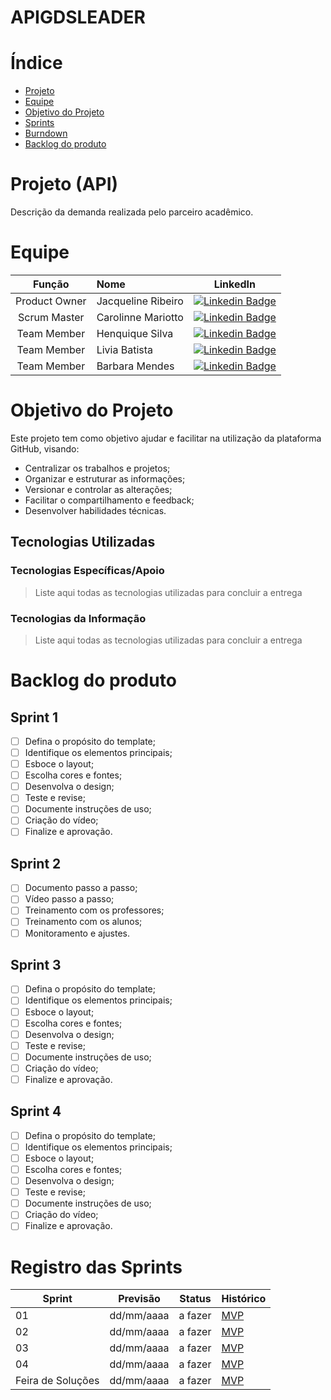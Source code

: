 # APIGDSLEADER


# Índice
* [Projeto](#projeto-template)
* [Equipe](#equipe)
* [Objetivo do Projeto](#objetivo-do-projeto)
* [Sprints](#Sprints)
* [Burndown](#Burndown)
* [Backlog do produto](#Backlog-do-produto)

# Projeto (API) 
Descrição da demanda realizada pelo parceiro acadêmico.

# Equipe
|    Função     | Nome                                  |                                                                                                                                                      LinkedIn                                                                                                                                                      |
| :-----------: | :------------------------------------ | :-------------------------------------------------------------------------------------------------------------------------------------------------------------------------------------------------------------------------------------------------------------------------------------------------------------------------: |
| Product Owner |   Jacqueline Ribeiro         |     [![Linkedin Badge](https://img.shields.io/badge/Linkedin-blue?style=flat-square&logo=Linkedin&logoColor=white)]([https://www.linkedin.com/in/joaomarcosoliveiraa](https://www.linkedin.com/in/jacqueline-ribeiro-46a981204?utm_source=share&utm_campaign=share_via&utm_content=profile&utm_medium=android_app))              |
| Scrum Master  |  Carolinne Mariotto |      [![Linkedin Badge](https://img.shields.io/badge/Linkedin-blue?style=flat-square&logo=Linkedin&logoColor=white)](https://www.linkedin.com/in/carolinne-mariotto-27a7b1222?utm_source=share&utm_campaign=share_via&utm_content=profile&utm_medium=ios_app)  |
| Team Member   | Henquique Silva  |         [![Linkedin Badge](https://img.shields.io/badge/Linkedin-blue?style=flat-square&logo=Linkedin&logoColor=white)](https://www.linkedin.com/in/henrique-trindade-da-silva-508888245?utm_source=share&utm_campaign=share_via&utm_content=profile&utm_medium=android_app)        |
|  Team Member  | Livia Batista    |         [![Linkedin Badge](https://img.shields.io/badge/Linkedin-blue?style=flat-square&logo=Linkedin&logoColor=white)](https://www.linkedin.com/in/l%C3%ADvia-gon%C3%A7alves-319bb42b2?utm_source=share&utm_campaign=share_via&utm_content=profile&utm_medium=ios_app)       |
|  Team Member  | Barbara Mendes |   [![Linkedin Badge](https://img.shields.io/badge/Linkedin-blue?style=flat-square&logo=Linkedin&logoColor=white)](https://www.linkedin.com/in/b%C3%A1rbara-mendes-09a3b9225?utm_source=share&utm_campaign=share_via&utm_content=profile&utm_medium=android_app)   |

# Objetivo do Projeto
Este projeto tem como objetivo ajudar e facilitar na utilização da plataforma GitHub, visando:
* Centralizar os trabalhos e projetos;
* Organizar e estruturar as informações;
* Versionar e controlar as alterações;
* Facilitar o compartilhamento e feedback;
* Desenvolver habilidades técnicas.

## Tecnologias Utilizadas

 ### Tecnologias Específicas/Apoio
 > Liste aqui todas as tecnologias utilizadas para concluir a entrega
  
 ### Tecnologias da Informação
 > Liste aqui todas as tecnologias utilizadas para concluir a entrega

# Backlog do produto

## Sprint 1
- [ ] Defina o propósito do template;
- [ ] Identifique os elementos principais;
- [ ] Esboce o layout;
- [ ] Escolha cores e fontes;
- [ ] Desenvolva o design;
- [ ] Teste e revise;
- [ ] Documente instruções de uso;
- [ ] Criação do vídeo;
- [ ] Finalize e aprovação.

## Sprint 2
- [ ] Documento passo a passo;
- [ ] Vídeo passo a passo;
- [ ] Treinamento com os professores;
- [ ] Treinamento com os alunos;
- [ ] Monitoramento e ajustes.
      
## Sprint 3
- [ ] Defina o propósito do template;
- [ ] Identifique os elementos principais;
- [ ] Esboce o layout;
- [ ] Escolha cores e fontes;
- [ ] Desenvolva o design;
- [ ] Teste e revise;
- [ ] Documente instruções de uso;
- [ ] Criação do vídeo;
- [ ] Finalize e aprovação.
      
## Sprint 4
- [ ] Defina o propósito do template;
- [ ] Identifique os elementos principais;
- [ ] Esboce o layout;
- [ ] Escolha cores e fontes;
- [ ] Desenvolva o design;
- [ ] Teste e revise;
- [ ] Documente instruções de uso;
- [ ] Criação do vídeo;
- [ ] Finalize e aprovação.

# Registro das Sprints

Sprint | Previsão | Status| Histórico|
|------|--------|------|--------|
|01 | dd/mm/aaaa | a fazer| [MVP](https://) | 
|02|  dd/mm/aaaa| a fazer|[MVP](https://) | 
|03| dd/mm/aaaa | a fazer|[MVP](https://) | 
|04| dd/mm/aaaa |a fazer |[MVP](https://)  | 
|Feira de Soluções|dd/mm/aaaa |a fazer |[MVP](https://) | 
